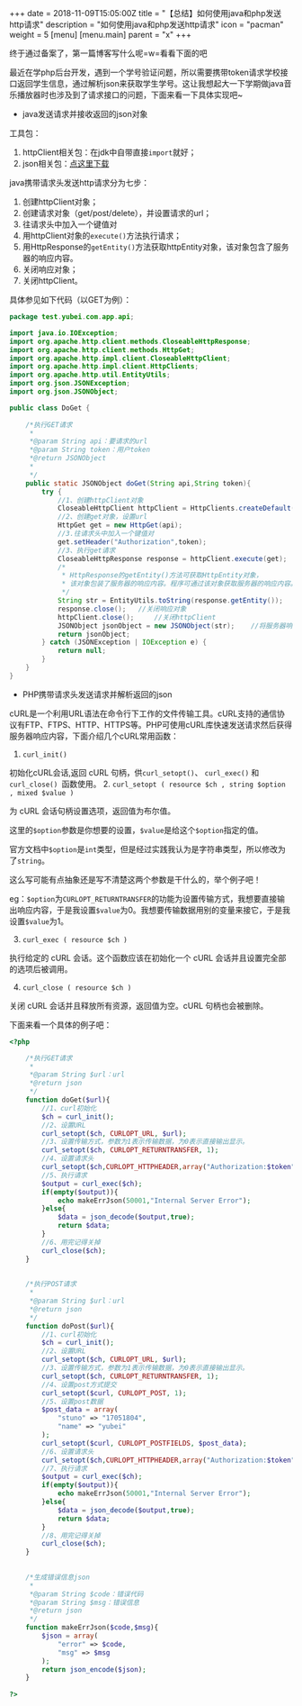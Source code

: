 +++
date = 2018-11-09T15:05:00Z
title = "【总结】如何使用java和php发送http请求"
description = "如何使用java和php发送http请求"
icon = "pacman"
weight = 5
[menu]
  [menu.main]
    parent = "x"
+++

终于通过备案了，第一篇博客写什么呢=w=看看下面的吧

最近在学php后台开发，遇到一个学号验证问题，所以需要携带token请求学校接口返回学生信息，通过解析json来获取学生学号。这让我想起大一下学期做java音乐播放器时也涉及到了请求接口的问题，下面来看一下具体实现吧~

- java发送请求并接收返回的json对象

工具包：
1. httpClient相关包：在jdk中自带直接```import```就好；
2. json相关包：[点这里下载](https://pan.baidu.com/s/1A8lBHZu0pbHkNsQR2IspeQ)

java携带请求头发送http请求分为七步：
    
1. 创建httpClient对象；
2. 创建请求对象（get/post/delete），并设置请求的url；
3. 往请求头中加入一个键值对
4. 用httpClient对象的```execute()```方法执行请求；
5. 用HttpResponse的```getEntity()```方法获取httpEntity对象，该对象包含了服务器的响应内容。
6. 关闭响应对象；
7. 关闭httpClient。

具体参见如下代码（以GET为例）：
```java
package test.yubei.com.app.api;

import java.io.IOException;
import org.apache.http.client.methods.CloseableHttpResponse;
import org.apache.http.client.methods.HttpGet;
import org.apache.http.impl.client.CloseableHttpClient;
import org.apache.http.impl.client.HttpClients;
import org.apache.http.util.EntityUtils;
import org.json.JSONException;
import org.json.JSONObject;

public class DoGet {
    
    /*执行GET请求
     *
     *@param String api：要请求的url
     *@param String token：用户token
     *@return JSONObject
     *
     */
	public static JSONObject doGet(String api,String token){
		try {
			//1、创建httpClient对象
			CloseableHttpClient httpClient = HttpClients.createDefault();
			//2、创建get对象，设置url
			HttpGet get = new HttpGet(api);
			//3.往请求头中加入一个键值对
			get.setHeader("Authorization",token);
			//3、执行get请求
			CloseableHttpResponse response = httpClient.execute(get);
			/*
			 * HttpResponse的getEntity()方法可获取HttpEntity对象，
			 * 该对象包装了服务器的响应内容。程序可通过该对象获取服务器的响应内容。
			 */
			String str = EntityUtils.toString(response.getEntity());
			response.close();   //关闭响应对象
			httpClient.close();     //关闭httpClient
			JSONObject jsonObject = new JSONObject(str);    //将服务器响应内容变成json对象
			return jsonObject;
		} catch (JSONException | IOException e) {
			return null;
		}
	}
}

```

- PHP携带请求头发送请求并解析返回的json

cURL是一个利用URL语法在命令行下工作的文件传输工具。cURL支持的通信协议有FTP、FTPS、HTTP、HTTPS等。PHP可使用cURL库快速发送请求然后获得服务器响应内容，下面介绍几个cURL常用函数：
1. ```curl_init()```

初始化cURL会话,返回 cURL 句柄，供```curl_setopt()```、 ```curl_exec()``` 和 ```curl_close() ```函数使用。
2. ```curl_setopt ( resource $ch , string $option , mixed $value )```

为 cURL 会话句柄设置选项，返回值为布尔值。

这里的```$option```参数是你想要的设置，```$value```是给这个```$option```指定的值。

官方文档中```$option```是```int```类型，但是经过实践我认为是字符串类型，所以修改为了```string```。

这么写可能有点抽象还是写不清楚这两个参数是干什么的，举个例子吧！

eg：```$option```为```CURLOPT_RETURNTRANSFER```的功能为设置传输方式，我想要直接输出响应内容，于是我设置```$value```为0。我想要传输数据用别的变量来接它，于是我设置```$value```为1。

3. ```curl_exec ( resource $ch )```

执行给定的 cURL 会话。这个函数应该在初始化一个 cURL 会话并且设置完全部的选项后被调用。

4. ```curl_close ( resource $ch )```

关闭 cURL 会话并且释放所有资源，返回值为空。cURL 句柄也会被删除。

下面来看一个具体的例子吧：
```php
<?php

    /*执行GET请求
     *
     *@param String $url：url
     *@return json
     */
    function doGet($url){
        //1、curl初始化
        $ch = curl_init();
        //2、设置URL
        curl_setopt($ch, CURLOPT_URL, $url);    
        //3、设置传输方式，参数为1表示传输数据，为0表示直接输出显示。
        curl_setopt($ch, CURLOPT_RETURNTRANSFER, 1);    
        //4、设置请求头
        curl_setopt($ch,CURLOPT_HTTPHEADER,array("Authorization:$token"));
        //5、执行请求
        $output = curl_exec($ch);
        if(empty($output)){
        	echo makeErrJson(50001,"Internal Server Error");
        }else{
        	$data = json_decode($output,true);
        	return $data;
        }
        //6、用完记得关掉
        curl_close($ch);
    }
    
    
    /*执行POST请求
     *
     *@param String $url：url
     *@return json
     */
    function doPost($url){
        //1、curl初始化
        $ch = curl_init();
        //2、设置URL
        curl_setopt($ch, CURLOPT_URL, $url);    
        //3、设置传输方式，参数为1表示传输数据，为0表示直接输出显示。
        curl_setopt($ch, CURLOPT_RETURNTRANSFER, 1);    
        //4、设置post方式提交
        curl_setopt($curl, CURLOPT_POST, 1);
        //5、设置post数据
        $post_data = array(
            "stuno" => "17051804",
            "name" => "yubei"
        );
        curl_setopt($curl, CURLOPT_POSTFIELDS, $post_data);
        //6、设置请求头
        curl_setopt($ch,CURLOPT_HTTPHEADER,array("Authorization:$token"));
        //7、执行请求
        $output = curl_exec($ch);
        if(empty($output)){
        	echo makeErrJson(50001,"Internal Server Error");
        }else{
        	$data = json_decode($output,true);
        	return $data;
        }
        //8、用完记得关掉
        curl_close($ch);
    }
    
    
    /*生成错误信息json
     *
     *@param String $code：错误代码
     *@param String $msg：错误信息
     *@return json
     */
    function makeErrJson($code,$msg){
		$json = array(
			"error" => $code,
			"msg" => $msg
		);
		return json_encode($json);
	}
	
?>

```
